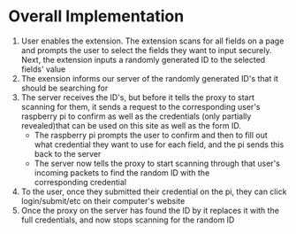# Overall Implementation
1. User enables the extension. The extension scans for all fields on a page and prompts the user to select the fields
they want to input securely. Next, the extension inputs a randomly generated ID to the selected fields' value
2. The exension informs our server of the randomly generated ID's that it should be searching for
3. The server receives the ID's, but before it tells the proxy to start scanning for them, it sends a request to the
corresponding user's raspberry pi to confirm as well as the credentials (only partially revealed)that can be
    used on this site as well as the form ID.
    - The raspberry pi prompts the user to confirm and then to fill out what credential they want to use for each field,
    and the pi sends this back to the server
    - The server now tells the proxy to start scanning through that user's incoming packets to find the random ID with the     
    corresponding credential
4. To the user, once they submitted their credential on the pi, they can click login/submit/etc on their computer's website
5. Once the proxy on the server has found the ID by  it replaces it with the full credentials, and now stops scanning for the
random ID
